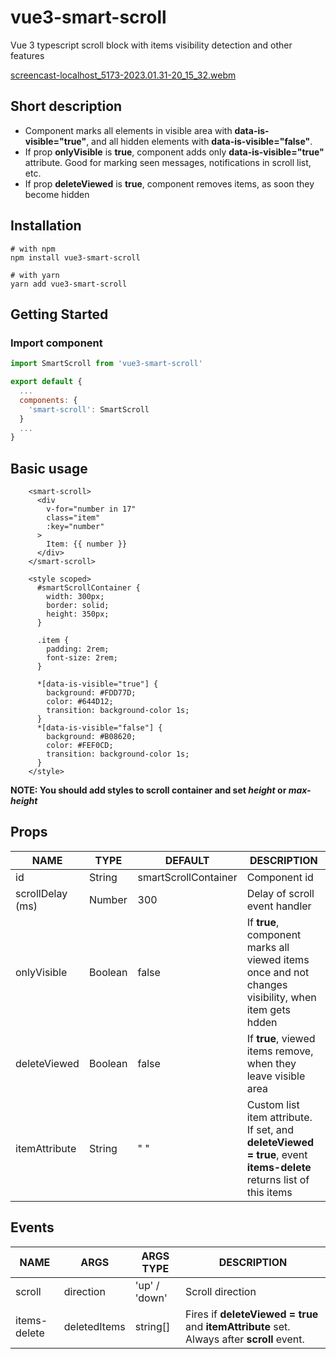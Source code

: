 # vue3-smart-scroll

Vue 3 typescript scroll block with items visibility detection and other features

[screencast-localhost_5173-2023.01.31-20_15_32.webm](https://user-images.githubusercontent.com/12416010/215848044-2aa60e4a-ca42-4861-9527-5d4ed9eabfa4.webm)


## Short description
- Component marks all elements in visible area with **data-is-visible="true"**, and all hidden elements with **data-is-visible="false"**.
- If prop **onlyVisible** is **true**, component adds only **data-is-visible="true"** attribute. Good for marking seen messages, notifications in scroll list, etc.
- If prop **deleteViewed** is **true**, component removes items, as soon they become hidden

## Installation
```shell
# with npm
npm install vue3-smart-scroll
```
```shell
# with yarn
yarn add vue3-smart-scroll
```

## Getting Started
### Import component
```javascript
import SmartScroll from 'vue3-smart-scroll'

export default {
  ...
  components: {
    'smart-scroll': SmartScroll
  }
  ...
}
```

## Basic usage
```vue
    <smart-scroll>
      <div
        v-for="number in 17"
        class="item"
        :key="number"
      >
        Item: {{ number }}
      </div>
    </smart-scroll>
    
    <style scoped>
      #smartScrollContainer {
        width: 300px;
        border: solid;
        height: 350px;
      }
      
      .item {
        padding: 2rem;
        font-size: 2rem;
      }
      
      *[data-is-visible="true"] {
        background: #FDD77D;
        color: #644D12;
        transition: background-color 1s;
      }
      *[data-is-visible="false"] {
        background: #B08620;
        color: #FEF0CD;
        transition: background-color 1s;
      }
    </style>
```
**NOTE: You should add styles to scroll container and set _height_ or _max-height_**

## Props
| NAME          | TYPE    | DEFAULT              | DESCRIPTION |
|---------------|---------|----------------------|-------------------------------|
| id            | String  | smartScrollContainer | Component id                  |
| scrollDelay (ms)   | Number  | 300                  | Delay of scroll event handler |
| onlyVisible   | Boolean | false                | If **true**, component marks all viewed items once and not changes visibility, when item gets hdden 
| deleteViewed  | Boolean | false                | If **true**, viewed items remove, when they leave visible area 
| itemAttribute | String  | " "                  | Custom list item attribute. If set, and **deleteViewed = true**, event **items-delete** returns list of                                                      this items

## Events
| NAME         | ARGS         | ARGS TYPE     | DESCRIPTION       |
|--------------|--------------|---------------| ------------------|
| scroll       | direction    | 'up' / 'down' | Scroll direction
| items-delete | deletedItems | string[]      | Fires if **deleteViewed = true** and **itemAttribute** set. Always after **scroll** event.  
